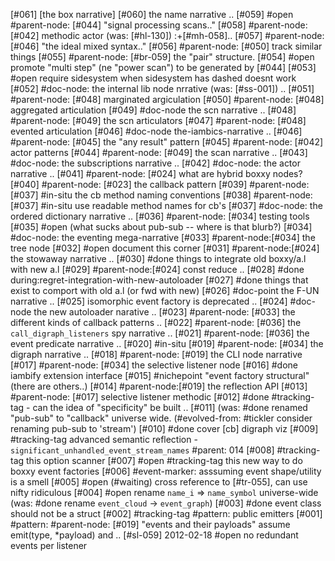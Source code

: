 [#061]       [the box narrative]
[#060]       the name narrative ..
[#059] #open #parent-node: [#044] "signal processing scans.."
[#058]       #parent-node: [#042] methodic actor (was: [#hl-130]) :+[#mh-058]..
[#057]       #parent-node: [#046] "the ideal mixed syntax.."
[#056]       #parent-node: [#050] track similar things
[#055]       #parent-node: [#br-059]  the "pair" structure.
[#054] #open promote "multi step" (ne "power scan") to be generated by [#044]
[#053] #open require sidesystem when sidesystem has dashed doesnt work
[#052]       #doc-node: the internal lib node nrrative (was: [#ss-001]) ..
[#051]       #parent-node: [#048] marginated argiculation
[#050]       #parent-node: [#048] aggregated articulation
[#049]       #doc-node the scn narrative ..
[#048]       #parent-node: [#049] the scn articulators
[#047]       #parent-node: [#048] evented articulation
[#046]       #doc-node the-iambics-narrative ..
[#046]       #parent-node: [#045] the "any result" pattern
[#045]       #parent-node: [#042] actor patterns
[#044]       #parent-node: [#049] the scan narrative ..
[#043]       #doc-node: the subscriptions narrative ..
[#042]       #doc-node: the actor narrative ..
[#041]       #parent-node: [#024] what are hybrid boxxy nodes?
[#040]       #parent-node: [#023] the callback pattern
[#039]       #parent-node: [#037] #in-situ the cb method naming conventions
[#038]       #parent-node: [#037] #in-situ use readable method names for cb's
[#037]       #doc-node: the ordered dictionary narrative ..
[#036]       #parent-node: [#034] testing tools
[#035] #open (what sucks about pub-sub -- where is that blurb?)
[#034]       #doc-node: the eventing mega-narrative
[#033]       #parent-node:[#034] the tree node
[#032] #open document this corner
[#031]       #parent-node:[#024] the stowaway narrative ..
[#030]       #done things to integrate old boxxy/a.l with new a.l
[#029]       #parent-node:[#024] const reduce ..
[#028]       #done during:regret-integration-with-new-autoloader
[#027]       #done things that exist to comport with old a.l (or fwd with new)
[#026]       #doc-point the F-UN narrative ..
[#025]       isomorphic event factory is deprecated ..
[#024]       #doc-node the new autoloader narative ..
[#023]       #parent-node: [#033] the different kinds of callback patterns ..
[#022]       #parent-node: [#036] the `call_digraph_listeners` spy narrative ..
[#021]       #parent-node: [#036] the event predicate narrative ..
[#020]       #in-situ
[#019]       #parent-node: [#034] the digraph narrative ..
[#018]       #parent-node: [#019] the CLI node narrative
[#017]       #parent-node: [#034] the selective listener node
[#016]       #done iambify extension interface
[#015]       #nichepoint "event factory structural" (there are others..)
[#014]       #parent-node:[#019] the reflection API
[#013]       #parent-node: [#017] selective listener methodic
[#012]       #done #tracking-tag - can the idea of "specificity" be built ..
[#011]       (was: #done renamed "pub-sub" to "callback" universe wide.
               (#evolved-from: #tickler consider renaming pub-sub to 'stream')
[#010]       #done cover [cb] digraph viz
[#009]       #tracking-tag advanced semantic reflection -
               `significant_unhandled_event_stream_names`
               #parent: 014
[#008]       #tracking-tag this option scanner
[#007] #open #tracking-tag this new way to do boxxy event factories
[#006]       #event-marker: asssuming event shape/utility is a smell
[#005] #open (#waiting) cross reference to [#tr-055], can use nifty ridiculous
[#004] #open rename `name_i` => `name_symbol` universe-wide
             (was: #done rename `event_cloud` -> `event_graph`)
[#003]       #done event class should not be a struct
[#002]       #tracking-tag #pattern: public emitters
[#001]       #pattern: #parent-node: [#019] "events and their payloads"
               assume emit(type, *payload) and ..
[#sl-059] 2012-02-18 #open no redundant events per listener

